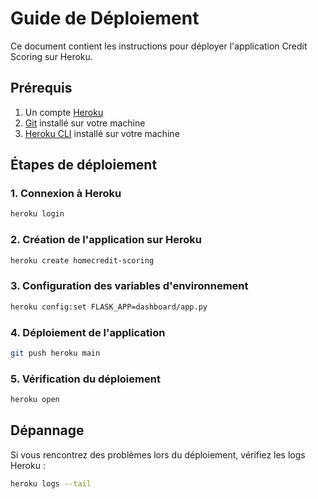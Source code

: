 # Guide de Déploiement

Ce document contient les instructions pour déployer l'application Credit Scoring sur Heroku.

## Prérequis

1. Un compte [Heroku](https://www.heroku.com/)
2. [Git](https://git-scm.com/) installé sur votre machine
3. [Heroku CLI](https://devcenter.heroku.com/articles/heroku-cli) installé sur votre machine

## Étapes de déploiement

### 1. Connexion à Heroku

```bash
heroku login
```

### 2. Création de l'application sur Heroku

```bash
heroku create homecredit-scoring
```

### 3. Configuration des variables d'environnement

```bash
heroku config:set FLASK_APP=dashboard/app.py
```

### 4. Déploiement de l'application

```bash
git push heroku main
```

### 5. Vérification du déploiement

```bash
heroku open
```

## Dépannage

Si vous rencontrez des problèmes lors du déploiement, vérifiez les logs Heroku :

```bash
heroku logs --tail
```
